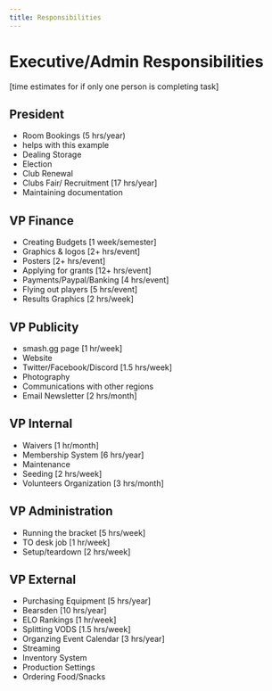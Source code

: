 ```yaml
---
title: Responsibilities
---
```

# Executive/Admin Responsibilities

[time estimates for if only one person is completing task]

## President
* Room Bookings (5 hrs/year) 
* helps with this example
* Dealing Storage
* Election
* Club Renewal
* Clubs Fair/ Recruitment [17 hrs/year]
* Maintaining documentation

## VP Finance
* Creating Budgets [1 week/semester]
* Graphics & logos [2+ hrs/event]
* Posters [2+ hrs/event]
* Applying for grants [12+ hrs/event]
* Payments/Paypal/Banking [4 hrs/event]
* Flying out players [5 hrs/event]
* Results Graphics [2 hrs/week]

## VP Publicity
* smash.gg page [1 hr/week]
* Website
* Twitter/Facebook/Discord [1.5 hrs/week]
* Photography
* Communications with other regions
* Email Newsletter [2 hrs/month]

## VP Internal
* Waivers [1 hr/month]
* Membership System [6 hrs/year]
* Maintenance
* Seeding [2 hrs/week]
* Volunteers Organization [3 hrs/month]

## VP Administration
* Running the bracket [5 hrs/week]
* TO desk job [1 hr/week]
* Setup/teardown [2 hrs/week]

## VP External
* Purchasing Equipment [5 hrs/year]
* Bearsden [10 hrs/year]
* ELO Rankings [1 hr/week]
* Splitting VODS [1.5 hrs/week]
* Organzing Event Calendar [3 hrs/year]
* Streaming
* Inventory System
* Production Settings
* Ordering Food/Snacks

